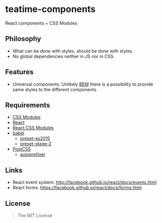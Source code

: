 teatime-components
==================

React components + CSS Modules


## Philosophy

- What can be done with styles, should be done with styles.
- No global dependencies neither in JS nor in CSS.


## Features

- Universal components. Unlikely [BEM](https://en.bem.info/) there is a possibility to provide same styles to the different components.


## Requirements

- [CSS Modules](https://github.com/css-modules/css-modules)
- [React](https://facebook.github.io/react/)
- [React CSS Modules](https://github.com/gajus/react-css-modules)
- [babel](https://babeljs.io/)
  - [preset-es2015](http://babeljs.io/docs/plugins/preset-es2015/)
  - [preset-stage-2](http://babeljs.io/docs/plugins/preset-stage-2/)
- [PostCSS](https://github.com/postcss/postcss)
  - [autoprefixer](https://github.com/postcss/autoprefixer)


## Links

- React event system: http://facebook.github.io/react/docs/events.html
- React forms: https://facebook.github.io/react/docs/forms.html


## License

> The MIT License
